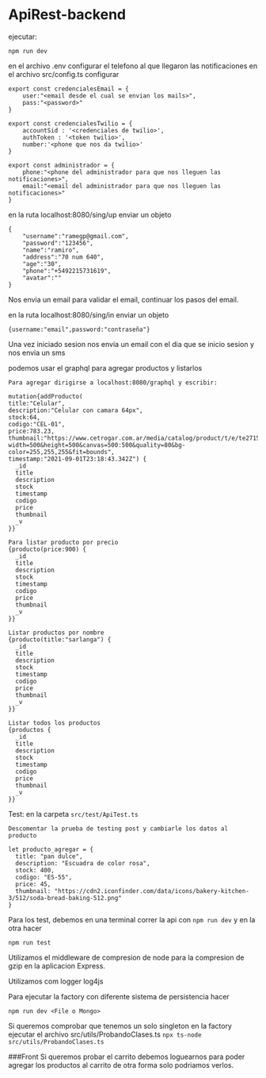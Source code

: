 # ApiRest-backend

ejecutar:

`npm run dev`

en el archivo .env configurar el telefono al que llegaron las notificaciones
en el archivo src/config.ts configurar 
```
export const credencialesEmail = {
    user:"<email desde el cual se envian los mails>",
    pass:"<password>"
}

export const credencialesTwilio = {
    accountSid : '<credenciales de twilio>',
    authToken : '<token twilio>',
    number:'<phone que nos da twilio>'
}

export const administrador = {
    phone:"<phone del administrador para que nos lleguen las notificaciones>",
    email:"<email del administrador para que nos lleguen las notificaciones>"
}
```
en la ruta localhost:8080/sing/up enviar un objeto 
```
{
    "username":"ramegp@gmail.com",
    "password":"123456",
    "name":"ramiro",
    "address":"70 num 640",
    "age":"30",
    "phone":"+5492215731619",
    "avatar":""
}
```
Nos envia un email para validar el email, continuar los pasos del email.

en la ruta localhost:8080/sing/in enviar un objeto
``` 
{username:"email",password:"contraseña"} 
```
Una vez iniciado sesion nos envia un email con el dia que se inicio sesion y nos envia un sms

podemos usar el graphql para agregar productos y listarlos
```
Para agregar dirigirse a localhost:8080/graphql y escribir:

mutation{addProducto(
title:"Celular",
description:"Celular con camara 64px",
stock:64,
codigo:"CEL-01",
price:783.23,
thumbnail:"https://www.cetrogar.com.ar/media/catalog/product/t/e/te2715.jpg?width=500&height=500&canvas=500:500&quality=80&bg-color=255,255,255&fit=bounds",
timestamp:"2021-09-01T23:18:43.342Z") {
  _id
  title
  description
  stock
  timestamp
  codigo
  price
  thumbnail
  _v
}}
```
```
Para listar producto por precio 
{producto(price:900) {
  _id
  title
  description
  stock
  timestamp
  codigo
  price
  thumbnail
  _v
}}
```
```
Listar productos por nombre
{producto(title:"sarlanga") {
  _id
  title
  description
  stock
  timestamp
  codigo
  price
  thumbnail
  _v
}}
```
```
Listar todos los productos
{productos {
  _id
  title
  description
  stock
  timestamp
  codigo
  price
  thumbnail
  _v
}}
```
Test: en la carpeta `src/test/ApiTest.ts`
```
Descomentar la prueba de testing post y cambiarle los datos al producto

let producto_agregar = {
  title: "pan dulce",
  description: "Escuadra de color rosa",
  stock: 400,
  codigo: "ES-55",
  price: 45,
  thumbnail: "https://cdn2.iconfinder.com/data/icons/bakery-kitchen-3/512/soda-bread-baking-512.png"
}
```
Para los test, debemos en una terminal correr la api con `npm run dev` y en la otra hacer 
```
npm run test
```

Utilizamos el middleware de compresion de node para la compresion de gzip en la aplicacion Express.

Utilizamos com logger log4js


Para ejecutar la factory con diferente sistema de persistencia hacer 
```
npm run dev <File o Mongo>
```

Si queremos comprobar que tenemos un solo singleton en la factory ejecutar el archivo src/utils/ProbandoClases.ts `npx ts-node src/utils/ProbandoClases.ts`



###Front
Si queremos probar el carrito debemos loguearnos para poder agregar los productos al carrito de otra forma solo podriamos verlos.
